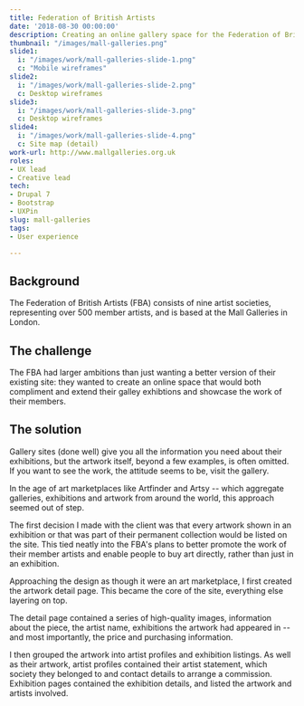 ```yaml
---
title: Federation of British Artists
date: '2018-08-30 00:00:00'
description: Creating an online gallery space for the Federation of British Artists.
thumbnail: "/images/mall-galleries.png"
slide1: 
  i: "/images/work/mall-galleries-slide-1.png"
  c: "Mobile wireframes"
slide2: 
  i: "/images/work/mall-galleries-slide-2.png"
  c: Desktop wireframes
slide3:
  i: "/images/work/mall-galleries-slide-3.png"
  c: Desktop wireframes
slide4:
  i: "/images/work/mall-galleries-slide-4.png"
  c: Site map (detail)
work-url: http://www.mallgalleries.org.uk
roles:
- UX lead
- Creative lead
tech:
- Drupal 7
- Bootstrap
- UXPin
slug: mall-galleries
tags:
- User experience 

---
```


## Background
The Federation of British Artists (FBA) consists of nine artist societies, representing over 500  member artists, and is based at the Mall Galleries in London.

## The challenge

The FBA had larger ambitions than just wanting a better version of their existing site: they wanted to create an online space that would both compliment and extend their galley exhibtions and showcase the work of their members.

## The solution

Gallery sites (done well) give you all the information you need about their exhibitions, but the artwork itself, beyond a few examples, is often omitted. If you want to see the work, the attitude seems to be,  visit the gallery.

In the age of art marketplaces like Artfinder and Artsy -- which aggregate galleries, exhibitions and artwork from around the world, this approach seemed out of step. 

The first decision I made with the client was that every artwork shown in an exhibition or that was part of their permanent collection would be listed on the site. This tied neatly into the FBA's plans to better promote the work of their member artists and enable people to buy art directly, rather than just in an exhibition.

Approaching the design as though it were an art marketplace, I first created the artwork detail page. This became the core of the site, everything else layering on top.

The detail page contained a series of high-quality images, information about the piece, the artist name, exhibitions the artwork had appeared in -- and most importantly, the price and purchasing information.

I then grouped the artwork into artist profiles and exhibition listings. As well as their artwork, artist profiles contained their artist statement, which society they belonged to and contact details to arrange a commission. Exhibition pages contained the exhibition details, and listed the artwork and artists involved.

